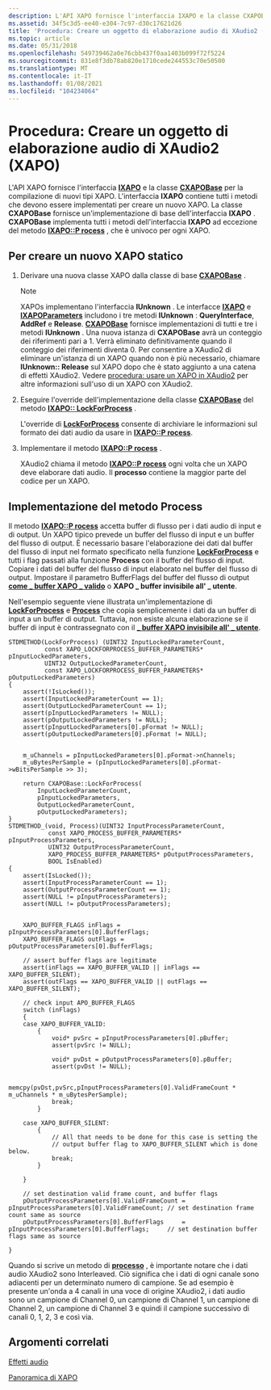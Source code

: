 ```yaml
---
description: L'API XAPO fornisce l'interfaccia IXAPO e la classe CXAPOBase per la compilazione di nuovi tipi XAPO.
ms.assetid: 34f5c3d5-ee40-e304-7c97-d30c17621d26
title: 'Procedura: Creare un oggetto di elaborazione audio di XAudio2 (XAPO)'
ms.topic: article
ms.date: 05/31/2018
ms.openlocfilehash: 549739462a0e76cbb437f0aa1403b099f72f5224
ms.sourcegitcommit: 831e8f3db78ab820e1710cede244553c70e50500
ms.translationtype: MT
ms.contentlocale: it-IT
ms.lasthandoff: 01/08/2021
ms.locfileid: "104234064"
---
```

# <a name="how-to-create-an-xapo"></a>Procedura: Creare un oggetto di elaborazione audio di XAudio2 (XAPO)

L'API XAPO fornisce l'interfaccia [**IXAPO**](/windows/desktop/api/XAPO/nn-xapo-ixapo) e la classe [**CXAPOBase**](/windows/desktop/api/XAPOBase/nl-xapobase-cxapobase) per la compilazione di nuovi tipi XAPO. L'interfaccia **IXAPO** contiene tutti i metodi che devono essere implementati per creare un nuovo XAPO. La classe **CXAPOBase** fornisce un'implementazione di base dell'interfaccia **IXAPO** . **CXAPOBase** implementa tutti i metodi dell'interfaccia **IXAPO** ad eccezione del metodo [**IXAPO::P rocess**](/windows/win32/api/xapo/nf-xapo-ixapo-process) , che è univoco per ogni XAPO.

## <a name="to-create-a-new-static-xapo"></a>Per creare un nuovo XAPO statico

1.  Derivare una nuova classe XAPO dalla classe di base [**CXAPOBase**](/windows/desktop/api/XAPOBase/nl-xapobase-cxapobase) .

    > [!Note]  
    > XAPOs implementano l'interfaccia **IUnknown** . Le interfacce [**IXAPO**](/windows/desktop/api/XAPO/nn-xapo-ixapo) e [**IXAPOParameters**](/windows/desktop/api/XAPO/nn-xapo-ixapoparameters) includono i tre metodi **IUnknown** : **QueryInterface**, **AddRef** e **Release**. [**CXAPOBase**](/windows/desktop/api/XAPOBase/nl-xapobase-cxapobase) fornisce implementazioni di tutti e tre i metodi **IUnknown** . Una nuova istanza di **CXAPOBase** avrà un conteggio dei riferimenti pari a 1. Verrà eliminato definitivamente quando il conteggio dei riferimenti diventa 0. Per consentire a XAudio2 di eliminare un'istanza di un XAPO quando non è più necessario, chiamare **IUnknown:: Release** sul XAPO dopo che è stato aggiunto a una catena di effetti XAudio2. Vedere [procedura: usare un XAPO in XAudio2](how-to--use-an-xapo-in-xaudio2.md) per altre informazioni sull'uso di un XAPO con XAudio2.

     

2.  Eseguire l'override dell'implementazione della classe [**CXAPOBase**](/windows/desktop/api/XAPOBase/nl-xapobase-cxapobase) del metodo [**IXAPO:: LockForProcess**](/windows/win32/api/xapo/nf-xapo-ixapo-lockforprocess) .

    L'override di [**LockForProcess**](/windows/win32/api/xapo/nf-xapo-ixapo-lockforprocess) consente di archiviare le informazioni sul formato dei dati audio da usare in [**IXAPO::P rocess**](/windows/win32/api/xapo/nf-xapo-ixapo-process).

3.  Implementare il metodo [**IXAPO::P rocess**](/windows/win32/api/xapo/nf-xapo-ixapo-process) .

    XAudio2 chiama il metodo [**IXAPO::P rocess**](/windows/win32/api/xapo/nf-xapo-ixapo-process) ogni volta che un XAPO deve elaborare dati audio. Il **processo** contiene la maggior parte del codice per un XAPO.

## <a name="implementing-the-process-method"></a>Implementazione del metodo Process

Il metodo [**IXAPO::P rocess**](/windows/win32/api/xapo/nf-xapo-ixapo-process) accetta buffer di flusso per i dati audio di input e di output. Un XAPO tipico prevede un buffer del flusso di input e un buffer del flusso di output. È necessario basare l'elaborazione dei dati dal buffer del flusso di input nel formato specificato nella funzione [**LockForProcess**](/windows/win32/api/xapo/nf-xapo-ixapo-lockforprocess) e tutti i flag passati alla funzione **Process** con il buffer del flusso di input. Copiare i dati del buffer del flusso di input elaborato nel buffer del flusso di output. Impostare il parametro BufferFlags del buffer del flusso di output [**come \_ buffer XAPO \_ valido**](/windows/desktop/api/xapo/ne-xapo-xapo_buffer_flags) o **XAPO \_ buffer invisibile all' \_ utente**.

Nell'esempio seguente viene illustrata un'implementazione di [**LockForProcess**](/windows/win32/api/xapo/nf-xapo-ixapo-lockforprocess) e [**Process**](/windows/win32/api/xapo/nf-xapo-ixapo-process) che copia semplicemente i dati da un buffer di input a un buffer di output. Tuttavia, non esiste alcuna elaborazione se il buffer di input è contrassegnato con il [**\_ buffer XAPO invisibile all' \_ utente**](/windows/desktop/api/xapo/ne-xapo-xapo_buffer_flags).


```
STDMETHOD(LockForProcess) (UINT32 InputLockedParameterCount,
          const XAPO_LOCKFORPROCESS_BUFFER_PARAMETERS* pInputLockedParameters,
          UINT32 OutputLockedParameterCount,
          const XAPO_LOCKFORPROCESS_BUFFER_PARAMETERS* pOutputLockedParameters)
{
    assert(!IsLocked());
    assert(InputLockedParameterCount == 1);
    assert(OutputLockedParameterCount == 1);
    assert(pInputLockedParameters != NULL);
    assert(pOutputLockedParameters != NULL);
    assert(pInputLockedParameters[0].pFormat != NULL);
    assert(pOutputLockedParameters[0].pFormat != NULL);


    m_uChannels = pInputLockedParameters[0].pFormat->nChannels;
    m_uBytesPerSample = (pInputLockedParameters[0].pFormat->wBitsPerSample >> 3);

    return CXAPOBase::LockForProcess(
        InputLockedParameterCount,
        pInputLockedParameters,
        OutputLockedParameterCount,
        pOutputLockedParameters);
}
STDMETHOD_(void, Process)(UINT32 InputProcessParameterCount,
           const XAPO_PROCESS_BUFFER_PARAMETERS* pInputProcessParameters,
           UINT32 OutputProcessParameterCount,
           XAPO_PROCESS_BUFFER_PARAMETERS* pOutputProcessParameters,
           BOOL IsEnabled)
{
    assert(IsLocked());
    assert(InputProcessParameterCount == 1);
    assert(OutputProcessParameterCount == 1);
    assert(NULL != pInputProcessParameters);
    assert(NULL != pOutputProcessParameters);


    XAPO_BUFFER_FLAGS inFlags = pInputProcessParameters[0].BufferFlags;
    XAPO_BUFFER_FLAGS outFlags = pOutputProcessParameters[0].BufferFlags;

    // assert buffer flags are legitimate
    assert(inFlags == XAPO_BUFFER_VALID || inFlags == XAPO_BUFFER_SILENT);
    assert(outFlags == XAPO_BUFFER_VALID || outFlags == XAPO_BUFFER_SILENT);

    // check input APO_BUFFER_FLAGS
    switch (inFlags)
    {
    case XAPO_BUFFER_VALID:
        {
            void* pvSrc = pInputProcessParameters[0].pBuffer;
            assert(pvSrc != NULL);

            void* pvDst = pOutputProcessParameters[0].pBuffer;
            assert(pvDst != NULL);

            memcpy(pvDst,pvSrc,pInputProcessParameters[0].ValidFrameCount * m_uChannels * m_uBytesPerSample);
            break;
        }

    case XAPO_BUFFER_SILENT:
        {
            // All that needs to be done for this case is setting the
            // output buffer flag to XAPO_BUFFER_SILENT which is done below.
            break;
        }

    }

    // set destination valid frame count, and buffer flags
    pOutputProcessParameters[0].ValidFrameCount = pInputProcessParameters[0].ValidFrameCount; // set destination frame count same as source
    pOutputProcessParameters[0].BufferFlags     = pInputProcessParameters[0].BufferFlags;     // set destination buffer flags same as source

}
```



Quando si scrive un metodo di [**processo**](/windows/win32/api/xapo/nf-xapo-ixapo-process) , è importante notare che i dati audio XAudio2 sono Interleaved. Ciò significa che i dati di ogni canale sono adiacenti per un determinato numero di campione. Se ad esempio è presente un'onda a 4 canali in una voce di origine XAudio2, i dati audio sono un campione di Channel 0, un campione di Channel 1, un campione di Channel 2, un campione di Channel 3 e quindi il campione successivo di canali 0, 1, 2, 3 e così via.

## <a name="related-topics"></a>Argomenti correlati

<dl> <dt>

[Effetti audio](audio-effects.md)
</dt> <dt>

[Panoramica di XAPO](xapo-overview.md)
</dt> </dl>

 

 
